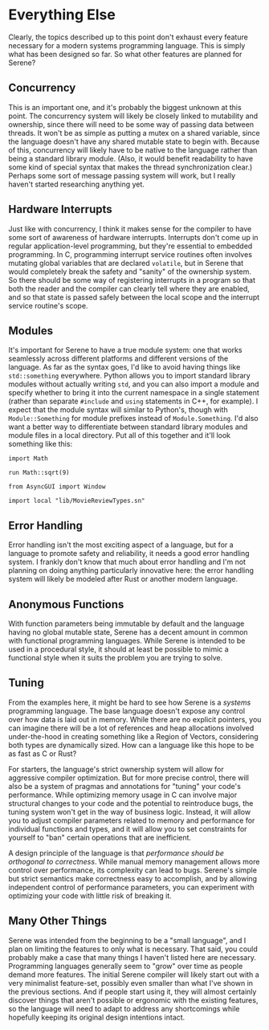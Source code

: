 # Everything Else

Clearly, the topics described up to this point don't exhaust every feature necessary for a modern systems programming language. This is simply what has been designed so far. So what other features are planned for Serene?

## Concurrency

This is an important one, and it's probably the biggest unknown at this point. The concurrency system will likely be closely linked to mutability and ownership, since there will need to be some way of passing data between threads. It won't be as simple as putting a mutex on a shared variable, since the language doesn't have any shared mutable state to begin with. Because of this, concurrency will likely have to be native to the language rather than being a standard library module. (Also, it would benefit readability to have some kind of special syntax that makes the thread synchronization clear.) Perhaps some sort of message passing system will work, but I really haven't started researching anything yet.

## Hardware Interrupts

Just like with concurrency, I think it makes sense for the compiler to have some sort of awareness of hardware interrupts. Interrupts don't come up in regular application-level programming, but they're essential to embedded programming. In C, programming interrupt service routines often involves mutating global variables that are declared `volatile`, but in Serene that would completely break the safety and "sanity" of the ownership system. So there should be some way of registering interrupts in a program so that both the reader and the compiler can clearly tell where they are enabled, and so that state is passed safely between the local scope and the interrupt service routine's scope.

## Modules

It's important for Serene to have a true module system: one that works seamlessly across different platforms and different versions of the language. As far as the syntax goes, I'd like to avoid having things like `std::something` everywhere. Python allows you to import standard library modules without actually writing `std`, and you can also import a module and specify whether to bring it into the current namespace in a single statement (rather than separate `#include` and `using` statements in C++, for example). I expect that the module syntax will similar to Python's, though with `Module::Something` for module prefixes instead of `Module.Something`. I'd also want a better way to differentiate between standard library modules and module files in a local directory. Put all of this together and it'll look something like this:

`import Math`

`run Math::sqrt(9)`

`from AsyncGUI import Window`

`import local "lib/MovieReviewTypes.sn"`

## Error Handling

Error handling isn't the most exciting aspect of a language, but for a language to promote safety and reliability, it needs a good error handling system. I frankly don't know that much about error handling and I'm not planning on doing anything particularly innovative here: the error handling system will likely be modeled after Rust or another modern language.

## Anonymous Functions

With function parameters being immutable by default and the language having no global mutable state, Serene has a decent amount in common with functional programming languages. While Serene is intended to be used in a procedural style, it should at least be possible to mimic a functional style when it suits the problem you are trying to solve.

## Tuning

From the examples here, it might be hard to see how Serene is a *systems* programming language. The base language doesn't expose any control over how data is laid out in memory. While there are no explicit pointers, you can imagine there will be a lot of references and heap allocations involved under-the-hood in creating something like a Region of Vectors, considering both types are dynamically sized. How can a language like this hope to be as fast as C or Rust?

For starters, the language's strict ownership system will allow for aggressive compiler optimization. But for more precise control, there will also be a system of pragmas and annotations for "tuning" your code's performance. While optimizing memory usage in C can involve major structural changes to your code and the potential to reintroduce bugs, the tuning system won't get in the way of business logic. Instead, it will allow you to adjust compiler parameters related to memory and performance for individual functions and types, and it will allow you to set constraints for yourself to "ban" certain operations that are inefficient.

A design principle of the language is that *performance should be orthogonal to correctness*. While manual memory management allows more control over performance, its complexity can lead to bugs. Serene's simple but strict semantics make correctness easy to accomplish, and by allowing independent control of performance parameters, you can experiment with optimizing your code with little risk of breaking it.

## Many Other Things

Serene was intended from the beginning to be a "small language", and I plan on limiting the features to only what is necessary. That said, you could probably make a case that many things I haven't listed here are necessary. Programming languages generally seem to "grow" over time as people demand more features. The initial Serene compiler will likely start out with a very minimalist feature-set, possibly even smaller than what I've shown in the previous sections. And if people start using it, they will almost certainly discover things that aren't possible or ergonomic with the existing features, so the language will need to adapt to address any shortcomings while hopefully keeping its original design intentions intact.